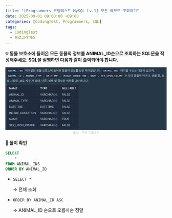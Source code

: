 ```yaml
---
title: "[Programmers 코딩테스트 MySQL Lv.1] 모든 레코드 조회하기"
date: 2025-09-01 09:00:00 +09:00
categories: [CodingTest, Programmers, SQL]
tags:
  - CodingTest
  - 프로그래머스
---
```


**💡 동물 보호소에 들어온 모든 동물의 정보를 ANIMAL_ID순으로 조회하는 SQL문을 작성해주세요. SQL을 실행하면 다음과 같이 출력되어야 합니다.**

<img src="/assets/img/CodingTest/SQL/1.png" align="center" alt="sql1">
<figcaption align="center" style="color:silver; font-size:10px; margin-top:1px;">출처 : 프로그래머스</figcaption>

**📍 풀이 확인**

```sql
SELECT
    *
FROM ANIMAL_INS
ORDER BY ANIMAL_ID
```

- `SELECT *`
    
    → 전체 조회
    
- `ORDER BY ANIMAL_ID ASC`
    
    → ANIMAL_ID 순으로 오름차순 정렬